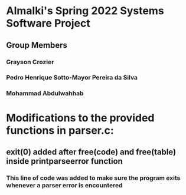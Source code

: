 # Almalki's Spring 2022 Systems Software Project

## Group Members

### Grayson Crozier

### Pedro Henrique Sotto-Mayor Pereira da Silva

### Mohammad Abdulwahhab

# Modifications to the provided functions in parser.c:

## exit(0) added after free(code) and free(table) inside printparseerror function
### This line of code was added to make sure the program exits whenever a parser error is encountered